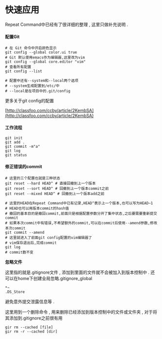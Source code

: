 # 快速应用

Repeat Command中已经有了很详细的整理 , 这里只做补充说明 .

#### **配置Git**

```
# 在 Git 命令中开启颜色显示
git config --global color.ui true
# Git 默认使用emacs作为编辑器,这里改为vim
git config --global core.editor "vim"
# 查看所有配置
git config --list

# 配置中还有--system和--local两个选项
# --system生成配置到/etc/中
# --local是在项目中的.git/config
```

更多关于git config的配置

[http://classfoo.com/ccby/article/2KembSA](http://classfoo.com/ccby/article/2KembSA)

#### 工作流程

```
git init
git add .
git commit -m"a"
git log
git status
```

#### 修正错误的commit

```
# 这里的三个配置也就是三种状态
git reset --hard HEAD^ # 直接回撤到上一个版本
git reset --sort HEAD^ # 回撤到上一个版本commit之前
git reset --mixed HEAD^ # 回撤到上一个版本add之前

# 这里的HEAD在Repeat Command中已有记录,HEAD^表示上一个版本,也可以写为HEAD~1
# HEAD也可以用版本commit的hash值
# 撤回的基本目的是撤回commit,前面只是根据配置参数分开了集中状态,之后要需要重新提交commit
# 如果本次commit中有错误,不希望额外的commit,可以在commit后使用--amend参数,修改本次commit
git commit --amend
# 这里就进入了前面git config配置的vim编辑器了
# vim保存退出后,完成commit
git log
# commit数不变
```

**忽略文件**

这里指的就是.gitignore文件 , 添加到里面的文件就不会被加入到版本控制中 . 还可以在home下创建全局忽略.gitignore\_global

```
*~
.DS_Store
```

避免意外提交泄露信息等 . 

这里用到一个删除命令 , 用来删除已经添加到版本控制中的文件或文件夹 , 对于将其添加到.gitignore之前很有用

```
gir rm --cached [file]
gir rm -r --cached [dir]
```




